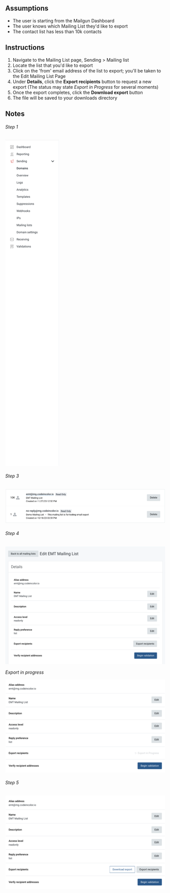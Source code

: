 ## Assumptions

- The user is starting from the Mailgun Dashboard
- The user knows which Mailing List they'd like to export
- The contact list has less than 10k contacts

## Instructions

1. Navigate to the Mailing List page, Sending > Mailing list
2. Locate the list that you'd like to export
3. Click on the 'from' email address of the list to export; you'll be taken to the Edit Mailing List Page
4. Under **Details**, click the **Export recipients** button to request a new export (The status may state _Export in Progress_ for several moments)
5. Once the export completes, click the **Download export** button
6. The file will be saved to your downloads directory

## Notes

###### Step 1

![Navigating to mailing list page](step-1.png)

###### Step 3

![Selecting a mailing list to export](step-3.png)

###### Step 4

![Exporting the recipients on the list](step-4.png)

*Export in progress*

![Waiting for export to complete](step-4.1.png)

###### Step 5

![Downloading the exported CSV](step-5.png)
